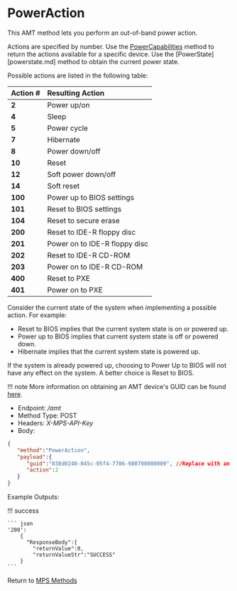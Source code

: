 # PowerAction

This AMT method lets you perform an out-of-band power action.

Actions are specified by number. Use the [PowerCapabilities](powercapabilities.md) method to return the actions available for a specific device. Use the [PowerState][powerstate.md] method to obtain the current power state.

Possible actions are listed in the following table:

   | Action #       |  Resulting Action |
   | :----------- | :------------------------ |   
   | **2** | Power up/on |
   | **4** | Sleep | 
   | **5** | Power cycle |
   | **7** | Hibernate |
   | **8** | Power down/off |
   | **10** | Reset |
   | **12** | Soft power down/off |
   | **14** | Soft reset |
   | **100** | Power up to BIOS settings |
   | **101** | Reset to BIOS settings |
   | **104** | Reset to secure erase |
   | **200** | Reset to IDE-R floppy disc |
   | **201** | Power on to IDE-R floppy disc |
   | **202** | Reset to IDE-R CD-ROM |
   | **203** | Power on to IDE-R CD-ROM |
   | **400** | Reset to PXE |
   | **401** | Power on to PXE |

Consider the current state of the system when implementing a possible action. For example: 

* Reset to BIOS implies that the current system state is on or powered up.
* Power up to BIOS implies that current system state is off or powered down.
* Hibernate implies that the current system state is powered up. 

If the system is already powered up, choosing to Power Up to BIOS will not have any effect on the system. A better choice is Reset to BIOS.

!!! note
	More information on obtaining an AMT device's GUID can be found [here](../../Topics/guids.md).

* Endpoint: */amt*
* Method Type: POST
* Headers: *X-MPS-API-Key*
* Body:

``` json
{  
   "method":"PowerAction",
   "payload":{  
      "guid":"038d0240-045c-05f4-7706-980700080009", //Replace with an AMT Device's GUID
      "action":2
   }
}
```

Example Outputs:

!!! success

    ``` json
    '200':
        {
          "ResponseBody":{
    		"returnValue":0,
    		"returnValueStr":"SUCCESS"
    	}
    ```

Return to [MPS Methods](../indexMPS.md)